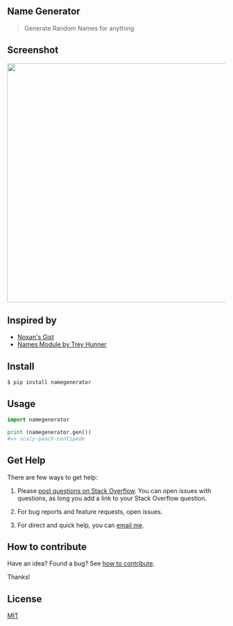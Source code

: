 ## Name Generator

> Generate Random Names for anything

## Screenshot

<img src="https://gitlab.com/yoginth/namegenerator/raw/master/Screenshot.png" width="550">

## Inspired by

- [Noxan's Gist](https://gist.github.com/noxan/5845351)
- [Names Module by Trey Hunner](https://pypi.org/project/names/)

## Install

```
$ pip install namegenerator
```

## Usage

```py
import namegenerator

print (namegenerator.gen())
#=> scaly-peach-centipede
```

## Get Help

There are few ways to get help:

 1. Please [post questions on Stack Overflow](https://stackoverflow.com/questions/ask). You can open issues with questions, as long you add a link to your Stack Overflow question.

 2. For bug reports and feature requests, open issues.

 3. For direct and quick help, you can [email me](mailto://yoginth@zoho.com).

## How to contribute
Have an idea? Found a bug? See [how to contribute][contributing].

Thanks!

## License

[MIT][license]

[LICENSE]: https://yoginth.mit-license.org/
[contributing]: /CONTRIBUTING.md
